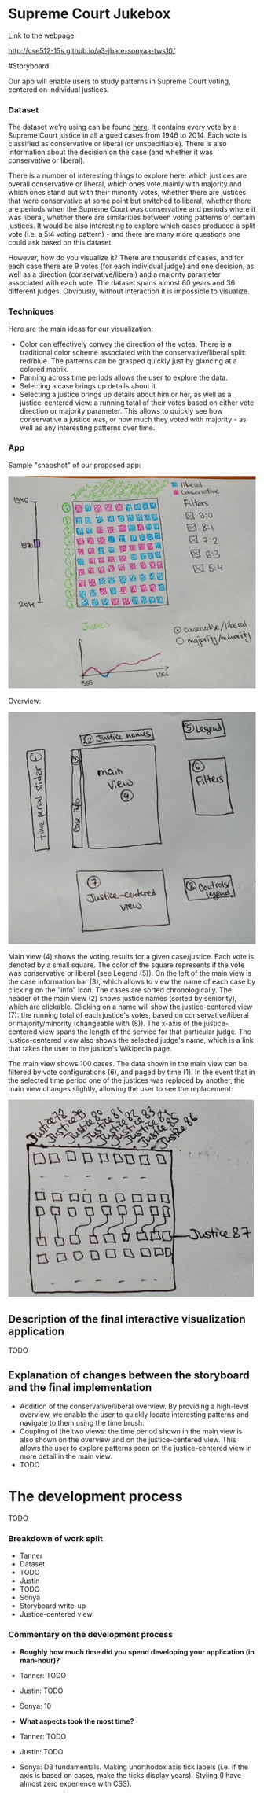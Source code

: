 # Supreme Court Jukebox

Link to the webpage:

http://cse512-15s.github.io/a3-jbare-sonyaa-tws10/

#Storyboard:

Our app will enable users to study patterns in Supreme Court voting, centered on individual justices.

### Dataset
The dataset we're using can be found [here](http://supremecourtdatabase.org/data.php). It contains every vote by a Supreme Court justice in all argued cases from 1946 to 2014. Each vote is classified as conservative or liberal (or unspecifiable). There is also information about the decision on the case (and whether it was conservative or liberal). 

There is a number of interesting things to explore here: which justices are overall conservative or liberal, which ones vote mainly with majority and which ones stand out with their minority votes, whether there are justices that were conservative at some point but switched to liberal, whether there are periods when the Supreme Court was conservative and periods where it was liberal, whether there are similarities between voting patterns of certain justices. It would be also interesting to explore which cases produced a split vote (i.e. a 5:4 voting pattern) - and there are many more questions one could ask based on this dataset. 

However, how do you visualize it? There are thousands of cases, and for each case there are 9 votes (for each individual judge) and one decision, as well as a direction (conservative/liberal) and a majority parameter associated with each vote. The dataset spans almost 60 years and 36 different judges. Obviously, without interaction it is impossible to visualize. 

### Techniques
Here are the main ideas for our visualization:
* Color can effectively convey the direction of the votes. There is a traditional color scheme associated with the conservative/liberal split: red/blue. The patterns can be grasped quickly just by glancing at a colored matrix.
* Panning across time periods allows the user to explore the data. 
* Selecting a case brings up details about it.
* Selecting a justice brings up details about him or her, as well as a justice-centered view: a running total of their votes based on either vote direction or majority parameter. This allows to quickly see how conservative a justice was, or how much they voted with majority - as well as any interesting patterns over time.

### App

Sample "snapshot" of our proposed app:

![](https://github.com/CSE512-15S/a3-jbare-sonyaa-tws10/blob/master/images/storyboard_example.jpg)

Overview:

![](https://github.com/CSE512-15S/a3-jbare-sonyaa-tws10/blob/master/images/storyboard_overview.jpg)

Main view (4) shows the voting results for a given case/justice. Each vote is denoted by a small square. The color of the square represents if the vote was conservative or liberal (see Legend (5)). On the left of the main view is the case information bar (3), which allows to view the name of each case by clicking on the "info" icon. The cases are sorted chronologically. The header of the main view (2) shows justice names (sorted by seniority), which are clickable. Clicking on a name will show the justice-centered view (7): the running total of each justice's votes, based on conservative/liberal or majority/minority (changeable with (8)). The x-axis of the justice-centered view spans the length of the service for that particular judge. The justice-centered view also shows the selected judge's name, which is a link that takes the user to the justice's Wikipedia page. 

The main view shows 100 cases. The data shown in the main view can be filtered by vote configurations (6), and paged by time (1). In the event that in the selected time period one of the justices was replaced by another, the main view changes slightly, allowing the user to see the replacement:

![](https://github.com/CSE512-15S/a3-jbare-sonyaa-tws10/blob/master/images/storyboard_justice_change.jpg)

## Description of the final interactive visualization application
TODO

## Explanation of changes between the storyboard and the final implementation
* Addition of the conservative/liberal overview. By providing a high-level overview, we enable the user to quickly locate interesting patterns and navigate to them using the time brush.
* Coupling of the two views: the time period shown in the main view is also shown on the overview and on the justice-centered view. This allows the user to explore patterns seen on the justice-centered view in more detail in the main view.
* TODO

# The development process
TODO
### Breakdown of work split 
* Tanner
 * Dataset 
 * TODO
* Justin
 * TODO
* Sonya
 * Storyboard write-up
 * Justice-centered view

### Commentary on the development process 
* **Roughly how much time did you spend developing your application (in man-hour)?** 
 * Tanner: TODO
 * Justin: TODO
 * Sonya: 10

* **What aspects took the most time?** 
 * Tanner: TODO
 * Justin: TODO
 * Sonya: D3 fundamentals. Making unorthodox axis tick labels (i.e. if the axis is based on cases, make the ticks display years). Styling (I have almost zero experience with CSS).
